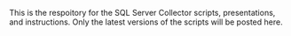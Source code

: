 This is the respoitory for the SQL Server Collector scripts, presentations, and instructions.  Only the latest versions of the scripts will be posted here.
